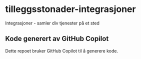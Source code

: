 # tilleggsstonader-integrasjoner

Integrasjoner - samler div tjenester på et sted

## Kode generert av GitHub Copilot
Dette repoet bruker GitHub Copilot til å generere kode.